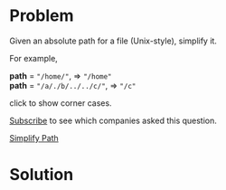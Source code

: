 
# Problem

Given an absolute path for a file (Unix-style), simplify it.

For example,

**path** = `"/home/"`, => `"/home"`  
**path** = `"/a/./b/../../c/"`, => `"/c"`  

click to show corner cases.

[Subscribe](/subscribe/) to see which companies asked this question.



[Simplify Path](https://leetcode.com/problems/simplify-path)

# Solution




